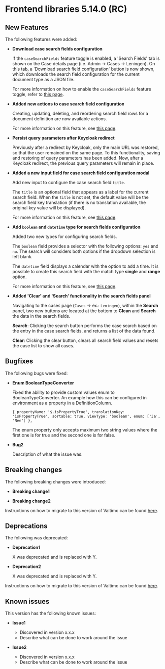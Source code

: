 # Frontend libraries 5.14.0 (RC)

## New Features

The following features were added:

* **Download case search fields configuration**

  If the `caseSearchFields` feature toggle is enabled, a 'Search Fields' tab is shown on the Case details page
  (i.e. Admin -> Cases -> Leningen). On this tab, a 'Download search field configuration' button is now shown, which
  downloads the search field configuration for the current document type as a JSON file.

  For more information on how to enable the `caseSearchFields` feature toggle, refer to [this page](/reference/feature-toggles/available-feature-toggles.md).

* **Added new actions to case search field configuration**

  Creating, updating, deleting, and reordering search field rows for a document definition are now available actions.

  For more information on this feature, see [this page](/using-valtimo/document/configuring-search-fields.md).

* **Persist query parameters after Keycloak redirect**

  Previously after a redirect by Keycloak, only the main URL was restored, so that the user remained on the same page.
  To this functionality, saving and restoring of query parameters has been added. Now, after a Keycloak redirect, the
  previous query parameters will remain in place.


* **Added a new input field for case search field configuration modal**

  Add new input to configure the case search field `title`.

  The `title` is an optional field that appears as a label for the current search field. When the `title` is not set, 
  the default value will be the search field key translation (if there is no translation available, the original key value will be displayed).

  For more information on this feature, see [this page](/using-valtimo/document/configuring-search-fields.md).

* **Add `boolean` and `datetime` type for search fields configuration**

  Added two new types for configuring search fields.
  
  The `boolean` field provides a selector with the following options: `yes` and `no`. The search will considers both 
  options if the dropdown selection is left blank.
  
  The `datetime` field displays a calendar with the option to add a time. It is possible to create this search field 
  with the match type **single** and **range** option.

  For more information on this feature, see [this page](/using-valtimo/document/configuring-search-fields.md).

* **Added 'Clear' and 'Search' functionality in the search fields panel**

  Navigating to the cases page (`Cases` -> <definition name> ex.: `Leningen`), within the **Search** panel, two new 
  buttons are located at the bottom to **Clean** and **Search** the data in the search fields.

  **Search**: Clicking the search button performs the case search based on the entry in the case search fields, and 
  returns a list of the data found.

  **Clear**: Clicking the clear button, clears all search field values and resets the case list to show all cases.

## Bugfixes

The following bugs were fixed:

* **Enum BooleanTypeConverter**

  Fixed the ability to provide custom values enum to BooleanTypeConverter.
  An example how this can be configured in environment as a property in a DefinitionColumn.

  `{
  propertyName: '$.isPropertyTrue',
  translationKey: 'isPropertyTrue',
  sortable: true,
  viewType: 'boolean',
  enum: ['Ja', 'Nee']
  },`

  The enum property only accepts maximum two string values where the first one is for true and the second one is for false. 

* **Bug2**

  Description of what the issue was.

## Breaking changes

The following breaking changes were introduced:

* **Breaking change1**

* **Breaking change2**

Instructions on how to migrate to this version of Valtimo can be found [here](migration.md).

## Deprecations

The following was deprecated:

* **Deprecation1**

  X was deprecated and is replaced with Y.
* **Deprecation2**

  X was deprecated and is replaced with Y.

Instructions on how to migrate to this version of Valtimo can be found [here](migration.md).

## Known issues

This version has the following known issues:

* **Issue1**
    * Discovered in version x.x.x
    * Describe what can be done to work around the issue

* **Issue2**
    * Discovered in version x.x.x
    * Describe what can be done to work around the issue
